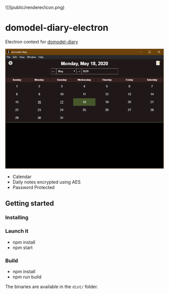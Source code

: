 <div align="left">
	![](public/renderer/icon.png)
</div>

# domodel-diary-electron

Electron context for [domodel-diary](https://github.com/thoughtsunificator/domodel-diary)

![](screenshot-calendar.png)

- Calendar
- Daily notes encrypted using AES
- Password Protected

## Getting started

### Installing

### Launch it

- npm install
- npm start

### Build

- npm install
- npm run build

The binaries are available in the ``dist/`` folder.
